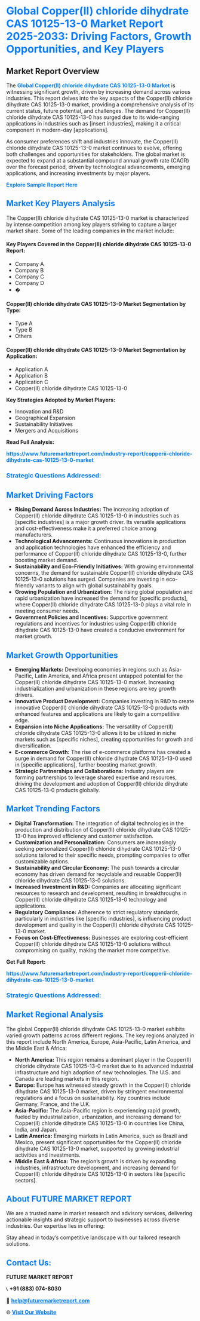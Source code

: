 <h1 style="color: #007BFF;">Global Copper(II) chloride dihydrate CAS 10125-13-0 Market Report 2025-2033: Driving Factors, Growth Opportunities, and Key Players</h1>

<section id="overview">
<h2>Market Report Overview</h2>
<p>The <a href="https://www.futuremarketreport.com/industry-report/copperii-chloride-dihydrate-cas-10125-13-0-market" style="color: #007BFF; text-decoration: none;"><strong>Global Copper(II) chloride dihydrate CAS 10125-13-0 Market</strong></a> is witnessing significant growth, driven by increasing demand across various industries. This report delves into the key aspects of the Copper(II) chloride dihydrate CAS 10125-13-0 market, providing a comprehensive analysis of its current status, future potential, and challenges. The demand for Copper(II) chloride dihydrate CAS 10125-13-0 has surged due to its wide-ranging applications in industries such as [insert industries], making it a critical component in modern-day [applications].</p>
<p>As consumer preferences shift and industries innovate, the Copper(II) chloride dihydrate CAS 10125-13-0 market continues to evolve, offering both challenges and opportunities for stakeholders. The global market is expected to expand at a substantial compound annual growth rate (CAGR) over the forecast period, driven by technological advancements, emerging applications, and increasing investments by major players.</p>
</section>

<section id="overview">
<p><a href="https://www.futuremarketreport.com/request-sample/reportId=120686" style="color: #007BFF; text-decoration: none;"><strong>Explore Sample Report Here</strong></a></p>
</section>

<section id="key-players">
<h2 style="color: #007BFF;">Market Key Players Analysis</h2>
<p>The Copper(II) chloride dihydrate CAS 10125-13-0 market is characterized by intense competition among key players striving to capture a larger market share. Some of the leading companies in the market include:</p>
<h4>Key Players Covered in the Copper(II) chloride dihydrate CAS 10125-13-0 Report:</h4>
<ul><li>Company A</li><li>Company B</li><li>Company C</li><li>Company D</li><li>�</li></ul>
<h4>Copper(II) chloride dihydrate CAS 10125-13-0 Market Segmentation by Type:</h4>
<ul><li>Type A</li><li>Type B</li><li>Others</li></ul>

<h4>Copper(II) chloride dihydrate CAS 10125-13-0 Market Segmentation by Application:</h4>
<ul><li>Application A</li><li>Application B</li><li>Application C</li><li>Copper(II) chloride dihydrate CAS 10125-13-0</li></ul>
<p><strong>Key Strategies Adopted by Market Players:</strong></p>
<ul>
<li>Innovation and R&D</li>
<li>Geographical Expansion</li>
<li>Sustainability Initiatives</li>
<li>Mergers and Acquisitions</li>
</ul>
</section>

<section>
<p><strong>Read Full Analysis: </strong></p><a href="https://www.futuremarketreport.com/industry-report/copperii-chloride-dihydrate-cas-10125-13-0-market" style="color: #007BFF; text-decoration: none;"><strong>https://www.futuremarketreport.com/industry-report/copperii-chloride-dihydrate-cas-10125-13-0-market</strong></a>
<h3 style="color: #007BFF;">Strategic Questions Addressed:</h3>
</section>

<section id="driving-factors">
<h2 style="color: #007BFF;">Market Driving Factors</h2>
<ul>
<li><strong>Rising Demand Across Industries:</strong> The increasing adoption of Copper(II) chloride dihydrate CAS 10125-13-0 in industries such as [specific industries] is a major growth driver. Its versatile applications and cost-effectiveness make it a preferred choice among manufacturers.</li>
<li><strong>Technological Advancements:</strong> Continuous innovations in production and application technologies have enhanced the efficiency and performance of Copper(II) chloride dihydrate CAS 10125-13-0, further boosting market demand.</li>
<li><strong>Sustainability and Eco-Friendly Initiatives:</strong> With growing environmental concerns, the demand for sustainable Copper(II) chloride dihydrate CAS 10125-13-0 solutions has surged. Companies are investing in eco-friendly variants to align with global sustainability goals.</li>
<li><strong>Growing Population and Urbanization:</strong> The rising global population and rapid urbanization have increased the demand for [specific products], where Copper(II) chloride dihydrate CAS 10125-13-0 plays a vital role in meeting consumer needs.</li>
<li><strong>Government Policies and Incentives:</strong> Supportive government regulations and incentives for industries using Copper(II) chloride dihydrate CAS 10125-13-0 have created a conducive environment for market growth.</li>
</ul>
</section>

<section id="growth-opportunities">
<h2 style="color: #007BFF;">Market Growth Opportunities</h2>
<ul>
<li><strong>Emerging Markets:</strong> Developing economies in regions such as Asia-Pacific, Latin America, and Africa present untapped potential for the Copper(II) chloride dihydrate CAS 10125-13-0 market. Increasing industrialization and urbanization in these regions are key growth drivers.</li>
<li><strong>Innovative Product Development:</strong> Companies investing in R&D to create innovative Copper(II) chloride dihydrate CAS 10125-13-0 products with enhanced features and applications are likely to gain a competitive edge.</li>
<li><strong>Expansion into Niche Applications:</strong> The versatility of Copper(II) chloride dihydrate CAS 10125-13-0 allows it to be utilized in niche markets such as [specific niches], creating opportunities for growth and diversification.</li>
<li><strong>E-commerce Growth:</strong> The rise of e-commerce platforms has created a surge in demand for Copper(II) chloride dihydrate CAS 10125-13-0 used in [specific applications], further boosting market growth.</li>
<li><strong>Strategic Partnerships and Collaborations:</strong> Industry players are forming partnerships to leverage shared expertise and resources, driving the development and adoption of Copper(II) chloride dihydrate CAS 10125-13-0 products globally.</li>
</ul>
</section>

<section id="trending-factors">
<h2 style="color: #007BFF;">Market Trending Factors</h2>
<ul>
<li><strong>Digital Transformation:</strong> The integration of digital technologies in the production and distribution of Copper(II) chloride dihydrate CAS 10125-13-0 has improved efficiency and customer satisfaction.</li>
<li><strong>Customization and Personalization:</strong> Consumers are increasingly seeking personalized Copper(II) chloride dihydrate CAS 10125-13-0 solutions tailored to their specific needs, prompting companies to offer customizable options.</li>
<li><strong>Sustainability and Circular Economy:</strong> The push towards a circular economy has driven demand for recyclable and reusable Copper(II) chloride dihydrate CAS 10125-13-0 solutions.</li>
<li><strong>Increased Investment in R&D:</strong> Companies are allocating significant resources to research and development, resulting in breakthroughs in Copper(II) chloride dihydrate CAS 10125-13-0 technology and applications.</li>
<li><strong>Regulatory Compliance:</strong> Adherence to strict regulatory standards, particularly in industries like [specific industries], is influencing product development and quality in the Copper(II) chloride dihydrate CAS 10125-13-0 market.</li>
<li><strong>Focus on Cost-Effectiveness:</strong> Businesses are exploring cost-efficient Copper(II) chloride dihydrate CAS 10125-13-0 solutions without compromising on quality, making the market more competitive.</li>
</ul>
</section>

<section>
<p><strong>Get Full Report: </strong></p><a href="https://www.futuremarketreport.com/industry-report/copperii-chloride-dihydrate-cas-10125-13-0-market" style="color: #007BFF; text-decoration: none;"><strong>https://www.futuremarketreport.com/industry-report/copperii-chloride-dihydrate-cas-10125-13-0-market</strong></a>
<h3 style="color: #007BFF;">Strategic Questions Addressed:</h3>
</section>


<section id="regional-analysis">
<h2 style="color: #007BFF;">Market Regional Analysis</h2>
<p>The global Copper(II) chloride dihydrate CAS 10125-13-0 market exhibits varied growth patterns across different regions. The key regions analyzed in this report include North America, Europe, Asia-Pacific, Latin America, and the Middle East & Africa:</p>
<ul>
<li><strong>North America:</strong> This region remains a dominant player in the Copper(II) chloride dihydrate CAS 10125-13-0 market due to its advanced industrial infrastructure and high adoption of new technologies. The U.S. and Canada are leading markets in this region.</li>
<li><strong>Europe:</strong> Europe has witnessed steady growth in the Copper(II) chloride dihydrate CAS 10125-13-0 market, driven by stringent environmental regulations and a focus on sustainability. Key countries include Germany, France, and the U.K.</li>
<li><strong>Asia-Pacific:</strong> The Asia-Pacific region is experiencing rapid growth, fueled by industrialization, urbanization, and increasing demand for Copper(II) chloride dihydrate CAS 10125-13-0 in countries like China, India, and Japan.</li>
<li><strong>Latin America:</strong> Emerging markets in Latin America, such as Brazil and Mexico, present significant opportunities for the Copper(II) chloride dihydrate CAS 10125-13-0 market, supported by growing industrial activities and investments.</li>
<li><strong>Middle East & Africa:</strong> The region’s growth is driven by expanding industries, infrastructure development, and increasing demand for Copper(II) chloride dihydrate CAS 10125-13-0 in sectors like [specific sectors].</li>
</ul>
</section>

<footer>
<h2 style="color: #007BFF;">About FUTURE MARKET REPORT</h2>
<p>We are a trusted name in market research and advisory services, delivering actionable insights and strategic support to businesses across diverse industries. Our expertise lies in offering:</p>

<p>Stay ahead in today’s competitive landscape with our tailored research solutions.</p>

<h2 style="color: #007BFF;">Contact Us:</h2>
<p><strong>FUTURE MARKET REPORT</strong></p>
<p>📞 <strong>+91 (883) 074-8030</strong></p>
<p>📧 <strong><a href="mailto:help@futuremarketreport.com" style="color: #007BFF;">help@futuremarketreport.com</a></strong></p>
<p>🌐 <strong><a href="https://www.futuremarketreport.com/" style="color: #007BFF;">Visit Our Website</a></strong></p>
</footer>
